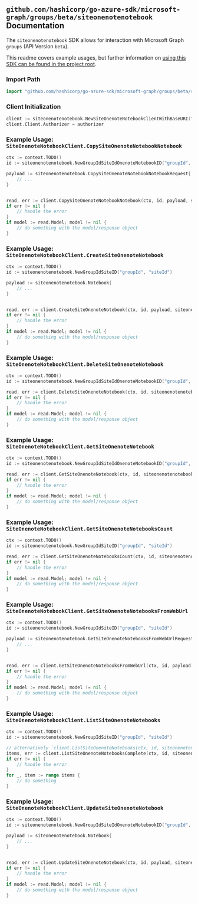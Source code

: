 
## `github.com/hashicorp/go-azure-sdk/microsoft-graph/groups/beta/siteonenotenotebook` Documentation

The `siteonenotenotebook` SDK allows for interaction with Microsoft Graph `groups` (API Version `beta`).

This readme covers example usages, but further information on [using this SDK can be found in the project root](https://github.com/hashicorp/go-azure-sdk/tree/main/docs).

### Import Path

```go
import "github.com/hashicorp/go-azure-sdk/microsoft-graph/groups/beta/siteonenotenotebook"
```


### Client Initialization

```go
client := siteonenotenotebook.NewSiteOnenoteNotebookClientWithBaseURI("https://graph.microsoft.com")
client.Client.Authorizer = authorizer
```


### Example Usage: `SiteOnenoteNotebookClient.CopySiteOnenoteNotebookNotebook`

```go
ctx := context.TODO()
id := siteonenotenotebook.NewGroupIdSiteIdOnenoteNotebookID("groupId", "siteId", "notebookId")

payload := siteonenotenotebook.CopySiteOnenoteNotebookNotebookRequest{
	// ...
}


read, err := client.CopySiteOnenoteNotebookNotebook(ctx, id, payload, siteonenotenotebook.DefaultCopySiteOnenoteNotebookNotebookOperationOptions())
if err != nil {
	// handle the error
}
if model := read.Model; model != nil {
	// do something with the model/response object
}
```


### Example Usage: `SiteOnenoteNotebookClient.CreateSiteOnenoteNotebook`

```go
ctx := context.TODO()
id := siteonenotenotebook.NewGroupIdSiteID("groupId", "siteId")

payload := siteonenotenotebook.Notebook{
	// ...
}


read, err := client.CreateSiteOnenoteNotebook(ctx, id, payload, siteonenotenotebook.DefaultCreateSiteOnenoteNotebookOperationOptions())
if err != nil {
	// handle the error
}
if model := read.Model; model != nil {
	// do something with the model/response object
}
```


### Example Usage: `SiteOnenoteNotebookClient.DeleteSiteOnenoteNotebook`

```go
ctx := context.TODO()
id := siteonenotenotebook.NewGroupIdSiteIdOnenoteNotebookID("groupId", "siteId", "notebookId")

read, err := client.DeleteSiteOnenoteNotebook(ctx, id, siteonenotenotebook.DefaultDeleteSiteOnenoteNotebookOperationOptions())
if err != nil {
	// handle the error
}
if model := read.Model; model != nil {
	// do something with the model/response object
}
```


### Example Usage: `SiteOnenoteNotebookClient.GetSiteOnenoteNotebook`

```go
ctx := context.TODO()
id := siteonenotenotebook.NewGroupIdSiteIdOnenoteNotebookID("groupId", "siteId", "notebookId")

read, err := client.GetSiteOnenoteNotebook(ctx, id, siteonenotenotebook.DefaultGetSiteOnenoteNotebookOperationOptions())
if err != nil {
	// handle the error
}
if model := read.Model; model != nil {
	// do something with the model/response object
}
```


### Example Usage: `SiteOnenoteNotebookClient.GetSiteOnenoteNotebooksCount`

```go
ctx := context.TODO()
id := siteonenotenotebook.NewGroupIdSiteID("groupId", "siteId")

read, err := client.GetSiteOnenoteNotebooksCount(ctx, id, siteonenotenotebook.DefaultGetSiteOnenoteNotebooksCountOperationOptions())
if err != nil {
	// handle the error
}
if model := read.Model; model != nil {
	// do something with the model/response object
}
```


### Example Usage: `SiteOnenoteNotebookClient.GetSiteOnenoteNotebooksFromWebUrl`

```go
ctx := context.TODO()
id := siteonenotenotebook.NewGroupIdSiteID("groupId", "siteId")

payload := siteonenotenotebook.GetSiteOnenoteNotebooksFromWebUrlRequest{
	// ...
}


read, err := client.GetSiteOnenoteNotebooksFromWebUrl(ctx, id, payload, siteonenotenotebook.DefaultGetSiteOnenoteNotebooksFromWebUrlOperationOptions())
if err != nil {
	// handle the error
}
if model := read.Model; model != nil {
	// do something with the model/response object
}
```


### Example Usage: `SiteOnenoteNotebookClient.ListSiteOnenoteNotebooks`

```go
ctx := context.TODO()
id := siteonenotenotebook.NewGroupIdSiteID("groupId", "siteId")

// alternatively `client.ListSiteOnenoteNotebooks(ctx, id, siteonenotenotebook.DefaultListSiteOnenoteNotebooksOperationOptions())` can be used to do batched pagination
items, err := client.ListSiteOnenoteNotebooksComplete(ctx, id, siteonenotenotebook.DefaultListSiteOnenoteNotebooksOperationOptions())
if err != nil {
	// handle the error
}
for _, item := range items {
	// do something
}
```


### Example Usage: `SiteOnenoteNotebookClient.UpdateSiteOnenoteNotebook`

```go
ctx := context.TODO()
id := siteonenotenotebook.NewGroupIdSiteIdOnenoteNotebookID("groupId", "siteId", "notebookId")

payload := siteonenotenotebook.Notebook{
	// ...
}


read, err := client.UpdateSiteOnenoteNotebook(ctx, id, payload, siteonenotenotebook.DefaultUpdateSiteOnenoteNotebookOperationOptions())
if err != nil {
	// handle the error
}
if model := read.Model; model != nil {
	// do something with the model/response object
}
```
